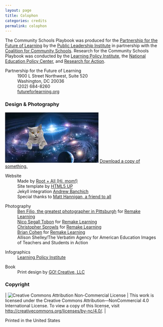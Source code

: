 ```yaml
---
layout: page
title: Colophon
categories: credits
permalink: colophon
---
```


The Community Schools Playbook was produced for the [Partnership for the Future of Learning](https://futureforlearning.org/) by the [Public Leadership Institute](http://publicleadershipinstitute.org/) in partnership with the [Coalition for Community Schools](http://www.communityschools.org/). Research for the Community Schools Playbook was conducted by the [Learning Policy Institute](https://learningpolicyinstitute.org/), the [National Education Policy Center](https://nepc.colorado.edu/), and [Research for Action](https://www.researchforaction.org/).

<dl>
<dt>Partnership for the Future of Learning</dt>
<dd>1900 L Street Northwest, Suite 520</dd>
<dd>Washington, DC 20036</dd>
<dd>(202) 684-8260</dd>
<dd><a href="https://futureforlearning.org/">futureforlearning.org</a></dd>
</dl>

### Design & Photography

![a photo of a cat in space](/assets/images/catinspace.jpg)
[Download a copy of something.](/assets/downloads/menu.pdf)

<div>
<dl>
<dt>Website</dt>
<dd>Made by <a href="http://rootandall.com/">Root + All (Hi, mom!)</a></dd>
<dd>Site template by <a href="https://html5up.net">HTML5 UP</a></dd>
<dd>Jekyll integration <a href="https://github.com/andrewbanchich">Andrew Banchich</a></dd>
<dd>Special thanks to <a href="https://github.com/matthannigan">Matt Hannigan, a friend to all</a></dd>
</dl>

<dl>
<dt>Photography</dt>
<dd><a href="https://benfilio.com/">Ben Filio, the greatest photographer in Pittsburgh</a> for <a href="https://remakelearning.org/">Remake Learning</a></dd>
<dd><a href="http://www.nicosegalltobon.com/">Nico Segall Tobon</a> for <a href="https://remakelearning.org/">Remake Learning</a></dd>
<dd><a href="http://christophersprowls.com/">Christopher Sprowls</a> for <a href="https://remakelearning.org/">Remake Learning</a></dd>
<dd><a href="http://www.briancohenphotography.com/">Brian Cohen</a> for <a href="https://remakelearning.org/">Remake Learning</a></dd>
<dd>Allison Shelley/The Verbatim Agency for American Education Images of Teachers and Students in Action</dd>
</dl>
<dl>
<dt>Infographics</dt>
<dd><a href="https://learningpolicyinstitute.org/">Learning Policy Institute</a></dd>
</dl>
<dl>
<dt>Book</dt>
<dd>Print design by <a href="http://go-creative.net/">GO! Creative, LLC</a></dd>
</dl>
</div>

### Copyright

| ![Creative Commons Attribution Non-Commercial License](https://mirrors.creativecommons.org/presskit/buttons/88x31/svg/by-nd.svg) | This work is licensed under the Creative Commons Attribution—NonCommercial 4.0 International License. To view a copy of this license, visit http://creativecommons.org/licenses/by-nc/4.0/. |

Printed in the United States
